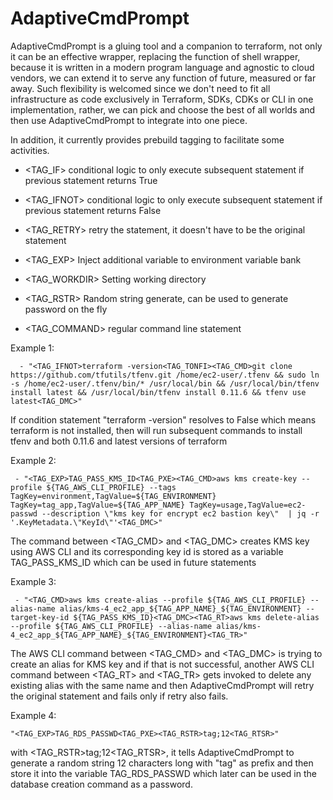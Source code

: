 # AdaptiveCmdPrompt 

AdaptiveCmdPrompt is a gluing tool and a companion to terraform, not only it can be an effective wrapper, replacing the function of shell wrapper, because it is written in a modern program language and agnostic to cloud vendors, we can extend it to serve any function of future, measured or far away.  Such flexibility is welcomed since we don't need to fit all infrastructure as code exclusively in Terraform, SDKs, CDKs or CLI in one implementation, rather, we can pick and choose the best of all worlds and then use AdaptiveCmdPrompt to integrate into one piece.  

In addition, it currently provides prebuild tagging to facilitate some activities. 

- <TAG_IF> conditional logic to only execute subsequent statement if previous statement returns True  
- <TAG_IFNOT> conditional logic to only execute subsequent statement if previous statement returns False
- <TAG_RETRY> retry the statement, it doesn't have to be the original statement

- <TAG_EXP> Inject additional variable to environment variable bank
- <TAG_WORKDIR> Setting working directory
- <TAG_RSTR> Random string generate, can be used to generate password on the fly
- <TAG_COMMAND> regular command line statement
  
  
  
Example 1:
```
  - "<TAG_IFNOT>terraform -version<TAG_TONFI><TAG_CMD>git clone https://github.com/tfutils/tfenv.git /home/ec2-user/.tfenv && sudo ln -s /home/ec2-user/.tfenv/bin/* /usr/local/bin && /usr/local/bin/tfenv install latest && /usr/local/bin/tfenv install 0.11.6 && tfenv use latest<TAG_DMC>"

```
If condition statement "terraform -version" resolves to False which means terraform is not installed, then will run subsequent commands to install tfenv and both 0.11.6 and latest versions of terraform


Example 2:

```
 - "<TAG_EXP>TAG_PASS_KMS_ID<TAG_PXE><TAG_CMD>aws kms create-key --profile ${TAG_AWS_CLI_PROFILE} --tags TagKey=environment,TagValue=${TAG_ENVIRONMENT} TagKey=tag_app,TagValue=${TAG_APP_NAME} TagKey=usage,TagValue=ec2-passwd --description \"kms key for encrypt ec2 bastion key\"  | jq -r '.KeyMetadata.\"KeyId\"'<TAG_DMC>"
```

The command between <TAG_CMD> and <TAG_DMC> creates KMS key using AWS CLI and its corresponding key id is stored as a variable TAG_PASS_KMS_ID which can be used in future statements

Example 3:

```
 - "<TAG_CMD>aws kms create-alias --profile ${TAG_AWS_CLI_PROFILE} --alias-name alias/kms-4_ec2_app_${TAG_APP_NAME}_${TAG_ENVIRONMENT} --target-key-id ${TAG_PASS_KMS_ID}<TAG_DMC><TAG_RT>aws kms delete-alias --profile ${TAG_AWS_CLI_PROFILE} --alias-name alias/kms-4_ec2_app_${TAG_APP_NAME}_${TAG_ENVIRONMENT}<TAG_TR>"
```

The AWS CLI command between <TAG_CMD> and <TAG_DMC> is trying to create an alias for KMS key and if that is not successful, another AWS CLI command between <TAG_RT> and <TAG_TR> gets invoked to delete any existing alias with the same name and then AdaptiveCmdPrompt will retry the original statement and fails only if retry also fails.


Example 4:
```
"<TAG_EXP>TAG_RDS_PASSWD<TAG_PXE><TAG_RSTR>tag;12<TAG_RTSR>"
```
with <TAG_RSTR>tag;12<TAG_RTSR>, it tells AdaptiveCmdPrompt to generate a random string 12 characters long with "tag" as prefix and then store it into the variable TAG_RDS_PASSWD which later can be used in the database creation command as a password.
















